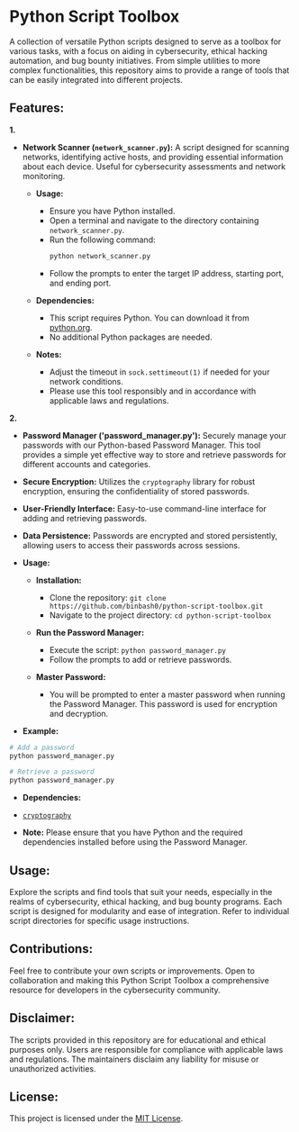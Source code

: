 # Python Script Toolbox

A collection of versatile Python scripts designed to serve as a toolbox for various tasks, with a focus on aiding in cybersecurity, ethical hacking automation, and bug bounty initiatives. From simple utilities to more complex functionalities, this repository aims to provide a range of tools that can be easily integrated into different projects.

## Features:
**1.**
- **Network Scanner (`network_scanner.py`):** A script designed for scanning networks, identifying active hosts, and providing essential information about each device. Useful for cybersecurity assessments and network monitoring.

  - **Usage:**
    - Ensure you have Python installed.
    - Open a terminal and navigate to the directory containing `network_scanner.py`.
    - Run the following command:
      ```bash
      python network_scanner.py
      ```
    - Follow the prompts to enter the target IP address, starting port, and ending port.

  - **Dependencies:**
    - This script requires Python. You can download it from [python.org](https://www.python.org/downloads/).
    - No additional Python packages are needed.

  - **Notes:**
    - Adjust the timeout in `sock.settimeout(1)` if needed for your network conditions.
    - Please use this tool responsibly and in accordance with applicable laws and regulations.

**2.**
- **Password Manager ('password_manager.py'):** Securely manage your passwords with our Python-based Password Manager. This tool provides a simple yet effective way to store and retrieve passwords for different accounts and categories.

- **Secure Encryption:** Utilizes the `cryptography` library for robust encryption, ensuring the confidentiality of stored passwords.

- **User-Friendly Interface:** Easy-to-use command-line interface for adding and retrieving passwords.

- **Data Persistence:** Passwords are encrypted and stored persistently, allowing users to access their passwords across sessions.

 - **Usage:**

   - **Installation:**
     - Clone the repository: `git clone https://github.com/binbash0/python-script-toolbox.git`
     - Navigate to the project directory: `cd python-script-toolbox`

   - **Run the Password Manager:**
     - Execute the script: `python password_manager.py`
     - Follow the prompts to add or retrieve passwords.

   - **Master Password:**
     - You will be prompted to enter a master password when running the Password Manager. This password is used for encryption and decryption.

- **Example:**

```bash
# Add a password
python password_manager.py

# Retrieve a password
python password_manager.py
```

- **Dependencies:**
- [`cryptography`](https://cryptography.io/en/latest/)

- **Note:**
Please ensure that you have Python and the required dependencies installed before using the Password Manager.



## Usage:

Explore the scripts and find tools that suit your needs, especially in the realms of cybersecurity, ethical hacking, and bug bounty programs. Each script is designed for modularity and ease of integration. Refer to individual script directories for specific usage instructions.

## Contributions:

Feel free to contribute your own scripts or improvements. Open to collaboration and making this Python Script Toolbox a comprehensive resource for developers in the cybersecurity community.

## Disclaimer:

The scripts provided in this repository are for educational and ethical purposes only. Users are responsible for compliance with applicable laws and regulations. The maintainers disclaim any liability for misuse or unauthorized activities.

## License:

This project is licensed under the [MIT License](LICENSE).
